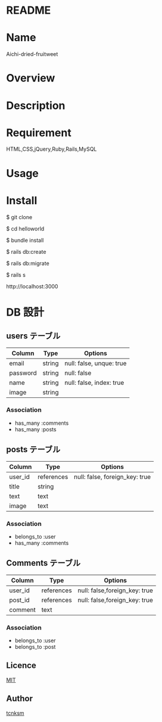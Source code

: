 # README

# Name

Aichi-dried-fruitweet

# Overview

# Description

# Requirement

HTML,CSS,jQuery,Ruby,Rails,MySQL

# Usage

# Install

$ git clone

$ cd helloworld

$ bundle install

$ rails db:create

$ rails db:migrate

$ rails s

http://localhost:3000

# DB 設計

## users テーブル

| Column   | Type   | Options                  |
| -------- | ------ | ------------------------ |
| email    | string | null: false, unque: true |
| password | string | null: false              |
| name     | string | null: false, index: true |
| image    | string |

### Association

- has_many :comments
- has_many :posts

## posts テーブル

| Column  | Type       | Options                        |
| ------- | ---------- | ------------------------------ |
| user_id | references | null: false, foreign_key: true |
| title   | string     |                                |
| text    | text       |                                |
| image   | text       |                                |

### Association

- belongs_to :user
- has_many :comments

## Comments テーブル

| Column  | Type       | Options                       |
| ------- | ---------- | ----------------------------- |
| user_id | references | null: false,foreign_key: true |
| post_id | references | null: false,foreign_key: true |
| comment | text       |                               |

### Association

- belongs_to :user
- belongs_to :post

## Licence

[MIT](https://github.com/tcnksm/tool/blob/master/LICENCE)

## Author

[tcnksm](https://github.com/tcnksm)
